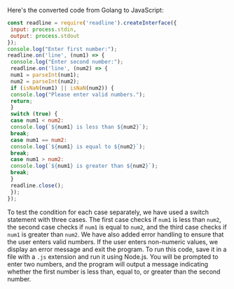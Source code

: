 Here's the converted code from Golang to JavaScript:
```javascript
const readline = require('readline').createInterface({
 input: process.stdin,
 output: process.stdout
});
console.log("Enter first number:");
readline.on('line', (num1) => {
 console.log("Enter second number:");
 readline.on('line', (num2) => {
 num1 = parseInt(num1);
 num2 = parseInt(num2);
 if (isNaN(num1) || isNaN(num2)) {
 console.log("Please enter valid numbers.");
 return;
 }
 switch (true) {
 case num1 < num2:
 console.log(`${num1} is less than ${num2}`);
 break;
 case num1 == num2:
 console.log(`${num1} is equal to ${num2}`);
 break;
 case num1 > num2:
 console.log(`${num1} is greater than ${num2}`);
 break;
 }
 readline.close();
 });
});
```
To test the condition for each case separately, we have used a switch statement with three cases. The first case checks if `num1` is less than `num2`, the second case checks if `num1` is equal to `num2`, and the third case checks if `num1` is greater than `num2`.
We have also added error handling to ensure that the user enters valid numbers. If the user enters non-numeric values, we display an error message and exit the program.
To run this code, save it in a file with a `.js` extension and run it using Node.js. You will be prompted to enter two numbers, and the program will output a message indicating whether the first number is less than, equal to, or greater than the second number.

